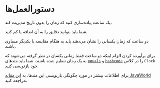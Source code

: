 # دستورالعمل‌ها

یک ساعت پیاده‌سازی کنید که زمان‌ را بدون تاریخ‌ مدیریت کند.

شما باید بتوانید دقایق را به آن اضافه یا کم کنید.

دو ساعت که زمان یکسانی را نشان می‌دهند باید به هنگام مقایسه با یکدیگر مساوی باشند.

برای برآورده کردن الزام اینکه دو ساعت فقط زمانی یکسان در نظر گرفته می‌شوند که به یک زمان تنظیم شده باشند، شما باید متدهای [`equals`](https://docs.oracle.com/javase/8/docs/api/java/lang/Object.html#equals(java.lang.Object)) و [`hashcode`](https://docs.oracle.com/javase/8/docs/api/java/lang/Object.html#hashCode) را در کلاس `Clock` خود بازنویسی کنید.

برای اطلاعات بیشتر در مورد چگونگی بازنویسی این متدها، به [این مقاله JavaWorld](https://web.archive.org/web/20170528222153/http://www.javaworld.com/article/2072762/java-app-dev/object-equality.html) مراجعه کنید.
